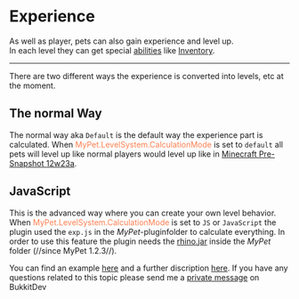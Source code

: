 # Experience

As well as player, pets can also gain experience and level up.<br>
In each level they can get special [abilities](skills) like [Inventory](skills/backpack).

----

There are two different ways the experience is converted into levels, etc at the moment.

## The normal Way

The normal way aka `Default` is the default way the experience part is calculated.
When <font color="Coral">MyPet.LevelSystem.CalculationMode</font> is set to `default` all pets will level up like normal players would level up like in [Minecraft Pre-Snapshot 12w23a](http://www.minecraftwiki.net/wiki/Experience#Pre-Snapshot_12w23a).

## JavaScript

This is the advanced way where you can create your own level behavior. When <font color="Coral">MyPet.LevelSystem.CalculationMode</font> is set to `JS` or `JavaScript` the plugin used the `exp.js` in the *MyPet*-pluginfolder to calculate everything. In order to use this feature the plugin needs the [rhino.jar](https://github.com/mozilla/rhino/releases) inside the *MyPet* folder (//since MyPet 1.2.3//).

You can find an example [here](https://github.com/xXKeyleXx/MyPet/blob/master/experience-scripts/exp.js) and a further discription [here](expjs).
If you have any questions related to this topic please send me a [private message](http://dev.bukkit.org/home/send-private-message/?to=xXKeyleXx) on BukkitDev
